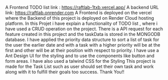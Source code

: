A Frontend TODO list link : https://raftlab-1txb.vercel.app/
A backend URL link: https://raftlab.onrender.com
A Frontend is deployed on the vercel where the Backend of this project is deployed on Render Cloud hosting platform.
In this Projet i have explain a functionality of TODO list , where i have used a CRUD operation on the project.
There is a API request for each feature created in this project and the taskData is stored in the MONGODB database.
I have applied the priority data structure to sort a list of task for the user the earlier date and with a task with a 
higher priority will be at the first and other will be at their position with respect to priority. I have use a Ant Design
UI for the styling and to use the components like button and form areas. I have also used a talwind CSS for the Styling
This project is made for the Task List such as user should set their own task and work along with it to fulfill their goals
too success. Thank You!!
